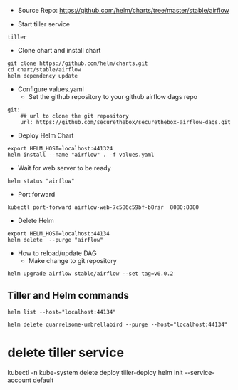 
- Source Repo: https://github.com/helm/charts/tree/master/stable/airflow

- Start tiller service
```
tiller
```

- Clone chart and install chart
```
git clone https://github.com/helm/charts.git
cd chart/stable/airflow
helm dependency update
```

- Configure values.yaml
  - Set the github repository to your github airflow dags repo
```
git:
    ## url to clone the git repository
    url: https://github.com/securethebox/securethebox-airflow-dags.git
```


- Deploy Helm Chart
```
export HELM_HOST=localhost:441324
helm install --name "airflow" . -f values.yaml
```

- Wait for web server to be ready
```
helm status "airflow"
```

- Port forward
```
kubectl port-forward airflow-web-7c586c59bf-b8rsr  8080:8080
```

- Delete Helm
```
export HELM_HOST=localhost:44134
helm delete  --purge "airflow"
```

- How to reload/update DAG
  - Make change to git repository
```
helm upgrade airflow stable/airflow --set tag=v0.0.2
```

## Tiller and Helm commands
```
helm list --host="localhost:44134"

helm delete quarrelsome-umbrellabird --purge --host="localhost:44134"
```

# delete tiller service
kubectl -n kube-system delete deploy tiller-deploy
helm init --service-account default